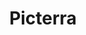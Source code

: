 ---
title: Picterra
url: https://picterra.ch/
image: ./media/Picterra_Primary_Light_logo_NoMargins.png
group: Silver
---